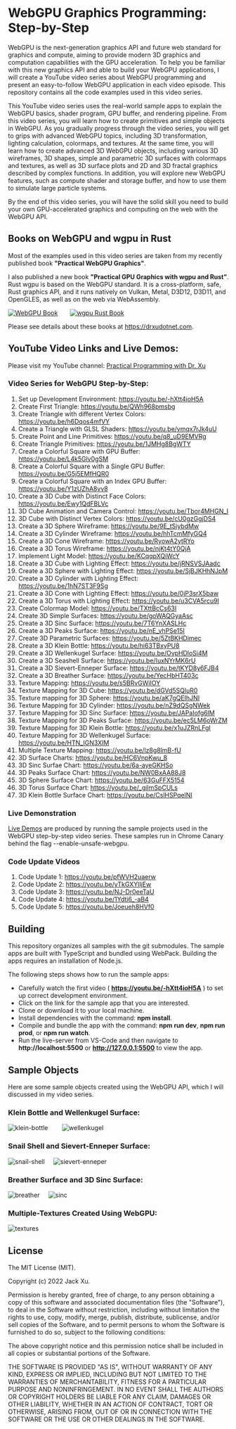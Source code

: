 # WebGPU Graphics Programming: Step-by-Step 

WebGPU is the next-generation graphics API and future web standard for graphics and compute, aiming to provide modern 3D graphics and 
computation capabilities with the GPU acceleration. To help you be familiar with this new graphics API and able to build your WebGPU 
applications, I will create a YouTube video series about WebGPU programming and present an easy-to-follow WebGPU application in each video episode. 
This repository contains all the code examples used in this video series.

This YouTube video series uses the real-world sample apps to explain the WebGPU basics, shader program, GPU buffer, and rendering pipeline. From this video series, you will learn how to create primitives and simple objects in WebGPU. As you gradually progress through the video series, you will get to grips with advanced WebGPU topics, including 3D transformation, lighting calculation, colormaps, and textures. At the same time, you will learn how to create advanced 3D WebGPU objects, including various 3D wireframes, 3D shapes, simple and parametric 3D surfaces with 
colormaps and textures, as well as 3D surface plots and 2D and 3D fractal graphics described by complex functions. In addition, you will explore new WebGPU features, such as compute shader and storage buffer, and how to use them to simulate large particle systems.

By the end of this video series, you will have the solid skill you need to build your own GPU-accelerated graphics and computing on the web with the WebGPU API. 

## Books on WebGPU and wgpu in Rust
Most of the examples used in this video series are taken from my recently published book **"Practical WebGPU Graphics"**. 

I also published a new book **"Practical GPU Graphics with wgpu and Rust"**. Rust wgpu is based on the WebGPU standard. It is a cross-platform, safe, Rust graphics API, and it runs natively on Vulkan, Metal, D3D12, D3D11, and OpenGLES, as well as on the web via WebAssembly.

[![WebGPU Book](assets/webgpu01.png)](https://drxudotnet.com)&nbsp;&nbsp;&nbsp;&nbsp;&nbsp;&nbsp; [![wgpu Rust Book](assets/wgpu01.png)](https://drxudotnet.com)

Please see details about these books at https://drxudotnet.com. 

## YouTube Video Links and Live Demos:

Please visit my YouTube channel: [Practical Programming with Dr. Xu](https://www.youtube.com/c/PracticalProgrammingWithDrXu)

### Video Series for WebGPU Step-by-Step:

1. Set up Development Environment: https://youtu.be/-hXtt4ioH5A  
2. Create First Triangle: https://youtu.be/QWh968pmsbg
3. Create Triangle with different Vertex Colors: https://youtu.be/h6Dqos4mfVY
4. Create a Triangle with GLSL Shaders: https://youtu.be/vmqx7rJk4uU
5. Create Point and Line Primitives: https://youtu.be/q8_uD9EMVRg
6. Create Triangle Primitives: https://youtu.be/1JMHg8BgWTY
7. Create a Colorful Square with GPU Buffer: https://youtu.be/L4k5Glv0gSM
8. Create a Colorful Square with a Single GPU Buffer: https://youtu.be/G5j5EMfHQR0
9. Create a Colorful Square with an Index GPU Buffer: https://youtu.be/Y1zUZhA8vv8
10. Create a 3D Cube with Distinct Face Colors: https://youtu.be/Ewy1QdFBLVc
11. 3D Cube Animation and Camera Control: https://youtu.be/Tbor4MHGN_I
12. 3D Cube with Distinct Vertex Colors: https://youtu.be/cU0gzGgjDS4 
13. Create a 3D Sphere Wireframe: https://youtu.be/9E_tSiybdMw
14. Create a 3D Cylinder Wireframe: https://youtu.be/hhTcmMfyGQ4
15. Create a 3D Cone Wireframe: https://youtu.be/RyowA2ytRYo
16. Create a 3D Torus Wireframe: https://youtu.be/njKt4tY0QjA
17. Implement Light Model: https://youtu.be/KCqqpXQiWcY 
18. Create a 3D Cube with Lighting Effect: https://youtu.be/jRNSVSJAadc
19. Create a 3D Sphere with Lighting Effect: https://youtu.be/SjBJKHhNJpM
20. Create a 3D Cylinder with Lighting Effect: https://youtu.be/1hN7ST3F9Sg 
21. Create a 3D Cone with Lighting Effect: https://youtu.be/0jP3srX5baw
22. Create a 3D Torus with Lighting Effect: https://youtu.be/u3CVA5rcu9I
23. Create Colormap Model: https://youtu.be/TXttBcCs63I
24. Create 3D Simple Surfaces: https://youtu.be/goWAQGyaAsc 
25. Create a 3D Sinc Surface: https://youtu.be/7T6YnXASLHc
26. Create a 3D Peaks Surface: https://youtu.be/nE_vhPSe15I
27. Create 3D Parametric Surfaces: https://youtu.be/5ZtBKHDimec
28. Create a 3D Klein Bottle: https://youtu.be/hi63TBxyPU8
29. Create a 3D Wellenkugel Surface: https://youtu.be/OvpHDloSi4M 
30. Create a 3D Seashell Surface: https://youtu.be/IuxNYrMK6rU 
31. Create a 3D Sievert-Enneper Surface: https://youtu.be/tKYD8y6FJB4
32. Create a 3D Breather Surface: https://youtu.be/YecHbHT403c
33. Texture Mapping: https://youtu.be/s5BRvGWiIOY 
34. Texture Mapping for 3D Cube: https://youtu.be/dGVd5SQluR0
35. Texture mapping for 3D Sphere: https://youtu.be/aK7gQEIhJNI
36. Texture Mapping for 3D Cylinder: https://youtu.be/nZ9dQSgNWek 
37. Texture Mapping for 3D Sinc Surface: https://youtu.be/JAPaIofg6lM 
38. Texture Mapping for 3D Peaks Surface: https://youtu.be/ec5LM6oWrZM
39. Texture Mapping for 3D Klein Bottle: https://youtu.be/x1uJZRnLFgI
40. Texture Mapping for 3D Wellenkugel Surface: https://youtu.be/HTN_IGN3XIM
41. Multiple Texture Mapping: https://youtu.be/lz8g8lmB-fU
42. 3D Surface Charts: https://youtu.be/HC6VnpKwu_8
43. 3D Sinc Surfae Chart: https://youtu.be/6a-ayeGKHSo
44. 3D Peaks Surface Chart: https://youtu.be/NW0BxAA88J8
45. 3D Sphere Surface Chart: https://youtu.be/63GuFFX5154
46. 3D Torus Surface Chart: https://youtu.be/_giImSpCULs
47. 3D Klein Bottle Surface Chart: https://youtu.be/CslHSPqelNI

### Live Demonstration
[Live Demos](https://jack1232.github.io/webgpu00/) are produced by running the sample projects used in the WebGPU step-by-step video series.
These samples run in Chrome Canary behind the flag --enable-unsafe-webgpu.

### Code Update Videos
1. Code Update 1: https://youtu.be/pfWVH2uaerw
2. Code Update 2: https://youtu.be/yTkGXYlIjEw
3. Code Update 3: https://youtu.be/NJ-Dr0eeTaU
4. Code Update 4: https://youtu.be/1Ydti6_-aB4
5. Code Update 5: https://youtu.be/Joeueh8HVf0
## Building

This repository organizes all samples with the git submodules. The sample apps are built with TypeScript and bundled using WebPack. Building the apps requires an installation of Node.js.

The following steps shows how to run the sample apps:

* Carefully watch the first video ( **https://youtu.be/-hXtt4ioH5A** ) to set up correct development environment. 
* Click on the link for the sample app that you are interested.
* Clone or download it to your local machine.
* Install dependencies with the command: **npm install**.
* Compile and bundle the app with the command: **npm run dev**, **npm run prod**, or **npm run watch**.
* Run the live-server from VS-Code and then navigate to **http://localhost:5500** or **http://127.0.0.1:5500** to view the app.

## Sample Objects 
Here are some sample objects created using the WebGPU API, which I will discussed in my video series.

### Klein Bottle and Wellenkugel Surface:
![klein-bottle](assets/klein-bottle.png) &nbsp;&nbsp;&nbsp;&nbsp;&nbsp;&nbsp; ![wellenkugel](assets/wellenkugel.png) 

### Snail Shell and Sievert-Enneper Surface:
![snail-shell](assets/snail-shell.png) &nbsp;&nbsp;&nbsp; ![sievert-enneper](assets/sievert-enneper.png)

### Breather Surface and 3D Sinc Surface:
![breather](assets/breather.png) &nbsp;&nbsp;&nbsp; ![sinc](assets/sinc.png) 

### Multiple-Textures Created Using WebGPU:
![textures](assets/textures.png) 


## License

The MIT License (MIT).

Copyright (c) 2022 Jack Xu.

Permission is hereby granted, free of charge, to any person obtaining a copy of this software and associated documentation files (the "Software"), to deal in the Software without restriction, including without limitation the rights to use, copy, modify, merge, publish, distribute, sublicense, and/or sell copies of the Software, and to permit persons to whom the Software is furnished to do so, subject to the following conditions:

The above copyright notice and this permission notice shall be included in all copies or substantial portions of the Software.

THE SOFTWARE IS PROVIDED "AS IS", WITHOUT WARRANTY OF ANY KIND, EXPRESS OR IMPLIED, INCLUDING BUT NOT LIMITED TO THE WARRANTIES OF MERCHANTABILITY, FITNESS FOR A PARTICULAR PURPOSE AND NONINFRINGEMENT. IN NO EVENT SHALL THE AUTHORS OR COPYRIGHT HOLDERS BE LIABLE FOR ANY CLAIM, DAMAGES OR OTHER LIABILITY, WHETHER IN AN ACTION OF CONTRACT, TORT OR OTHERWISE, ARISING FROM, OUT OF OR IN CONNECTION WITH THE SOFTWARE OR THE USE OR OTHER DEALINGS IN THE SOFTWARE.
 
